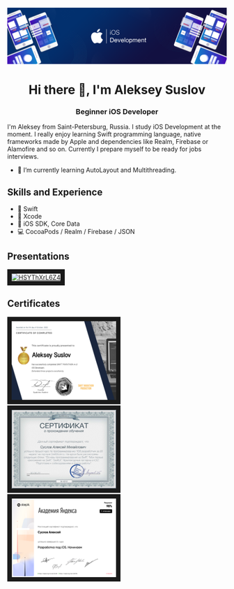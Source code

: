 ![I am beginner iOS Developer](https://github.com/AlexeyIsMyName/AlexeyIsMyName/blob/main/IOS.png)

<h1 align="center">Hi there 👋, I'm Aleksey Suslov</h1>
<h3 align="center">Beginner iOS Developer</h3>

I'm Aleksey from Saint-Petersburg, Russia. I study iOS Development at the moment. I really enjoy learning Swift programming language, native frameworks made by Apple and dependencies like Realm, Firebase or Alamofire and so on. Currently I prepare myself to be ready for jobs interviews.

* 🌱 I’m currently learning AutoLayout and Multithreading.

## Skills and Experience
* 🦜 Swift
* 🔨 Xcode
* 📱 iOS SDK, Core Data
* 💻 CocoaPods / Realm / Firebase / JSON

## Presentations
<a href="https://www.youtube.com/watch?feature=player_embedde&v=HSYThXrL6Z4" target="_blanck"><img src="http://img.youtube.com/vi/HSYThXrL6Z4/0.jpg" alt="HSYThXrL6Z4" width = "240" height="180" border="10" /></a>

## Certificates
<a href="https://t.me/swiftmarathon" target="_blanck"><img src="https://github.com/AlexeyIsMyName/AlexeyIsMyName/blob/main/image.jpg" alt="swiftmarathon" width = "240" height="180" border="10" /></a>
<a href="https://swiftbook.org/" target="_blanck"><img src="https://github.com/AlexeyIsMyName/AlexeyIsMyName/blob/main/Certificate_4212.jpg" alt="swiftbook.org" width = "240" height="180" border="10" /></a>
<a href="https://stepik.org/cert/209735" target="_blanck"><img src="https://github.com/AlexeyIsMyName/AlexeyIsMyName/blob/main/stepik-certificate-yandex.png" alt="yandex_academy" width = "240" height="180" border="10" /></a>


<!--
### Hi there 👋
#### I am beginner iOS Developer
**AlexeyIsMyName/AlexeyIsMyName** is a ✨ _special_ ✨ repository because its `README.md` (this file) appears on your GitHub profile.

Here are some ideas to get you started:

- 🔭 I’m currently working on ...
- 🌱 I’m currently learning ...
- 👯 I’m looking to collaborate on ...
- 🤔 I’m looking for help with ...
- 💬 Ask me about ...
- 📫 How to reach me: ...
- 😄 Pronouns: ...
- ⚡ Fun fact: ...

![alt text](https://github.com/AlexeyIsMyName/AlexeyIsMyName/blob/main/Certificate_4212.jpg "SwiftBook.org")

[![Anurag's GitHub stats](https://github-readme-stats.vercel.app/api?username=alexeyismyname)](https://github.com/anuraghazra/github-readme-stats)
-->
